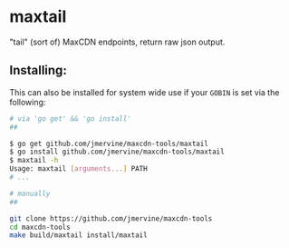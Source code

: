maxtail
=======

"tail" (sort of) MaxCDN endpoints, return raw json output.

Installing:
-----------

This can also be installed for system wide use if your `GOBIN` is set via the following:

```bash
# via 'go get' && 'go install'
##

$ go get github.com/jmervine/maxcdn-tools/maxtail
$ go install github.com/jmervine/maxcdn-tools/maxtail
$ maxtail -h
Usage: maxtail [arguments...] PATH
# ...

# manually
##

git clone https://github.com/jmervine/maxcdn-tools
cd maxcdn-tools
make build/maxtail install/maxtail
```
